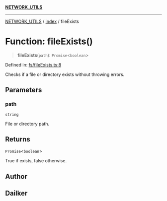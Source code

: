 [**NETWORK_UTILS**](../../README.md)

***

[NETWORK_UTILS](../../README.md) / [index](../README.md) / fileExists

# Function: fileExists()

> **fileExists**(`path`): `Promise`\<`boolean`\>

Defined in: [fs/fileExists.ts:8](https://github.com/dailker/everyutil/blob/7c30ec40bbb398255a9be572db0a537e8bcb9c11/src/fs/fileExists.ts#L8)

Checks if a file or directory exists without throwing errors.

## Parameters

### path

`string`

File or directory path.

## Returns

`Promise`\<`boolean`\>

True if exists, false otherwise.

## Author

## Dailker
